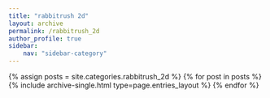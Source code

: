 ```yaml
---
title: "rabbitrush 2d"
layout: archive
permalink: /rabbitrush_2d
author_profile: true
sidebar:
    nav: "sidebar-category"
---
```

{% assign posts = site.categories.rabbitrush_2d %}
{% for post in posts %} {% include archive-single.html type=page.entries_layout %} {% endfor %}